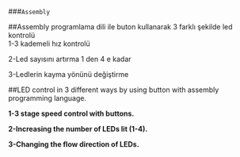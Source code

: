  ###`Assembly`  
 
##Assembly programlama dili ile buton kullanarak 3 farklı şekilde led kontrolü  
1-3 kademeli hız kontrolü

2-Led sayısını artırma 1 den 4 e kadar

3-Ledlerin kayma yönünü değiştirme
 

##LED control in 3 different ways by using button with assembly programming language.

**1-3 stage speed control with buttons.**

**2-Increasing the number of LEDs lit (1-4).**

**3-Changing the flow direction of LEDs.**
